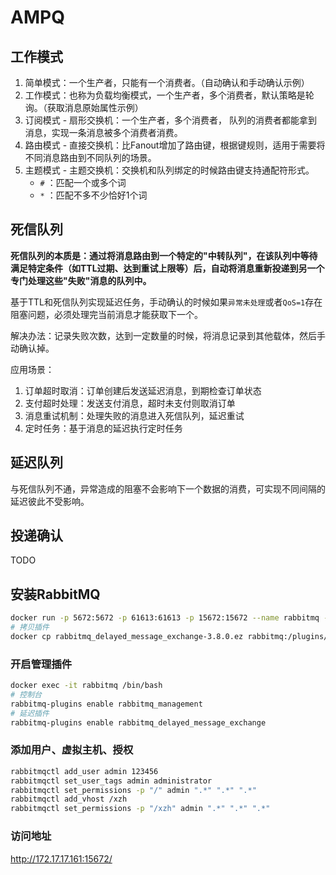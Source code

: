 # AMPQ

## 工作模式

1. 简单模式：一个生产者，只能有一个消费者。（自动确认和手动确认示例）
2. 工作模式：也称为负载均衡模式，一个生产者，多个消费者，默认策略是轮询。（获取消息原始属性示例）
3. 订阅模式 - 扇形交换机：一个生产者，多个消费者， 队列的消费者都能拿到消息，实现一条消息被多个消费者消费。
4. 路由模式 - 直接交换机：比Fanout增加了路由键，根据键规则，适用于需要将不同消息路由到不同队列的场景。
5. 主题模式 - 主题交换机：交换机和队列绑定的时候路由键支持通配符形式。
      - `#` ：匹配一个或多个词
      - `*` ：匹配不多不少恰好1个词

## 死信队列

**死信队列的本质是：通过将消息路由到一个特定的"中转队列"，在该队列中等待满足特定条件（如TTL过期、达到重试上限等）后，自动将消息重新投递到另一个专门处理这些"失败"消息的队列中。**

基于TTL和死信队列实现延迟任务，手动确认的时候如果`异常未处理`或者`QoS=1`存在阻塞问题，必须处理完当前消息才能获取下一个。

解决办法：记录失败次数，达到一定数量的时候，将消息记录到其他载体，然后手动确认掉。

应用场景：

1. 订单超时取消：订单创建后发送延迟消息，到期检查订单状态
2. 支付超时处理：发送支付消息，超时未支付则取消订单
3. 消息重试机制：处理失败的消息进入死信队列，延迟重试
4. 定时任务：基于消息的延迟执行定时任务

## 延迟队列

与死信队列不通，异常造成的阻塞不会影响下一个数据的消费，可实现不同间隔的延迟彼此不受影响。

## 投递确认

TODO

## 安装RabbitMQ

```bash
docker run -p 5672:5672 -p 61613:61613 -p 15672:15672 --name rabbitmq -d rabbitmq:3.7.15
# 拷贝插件
docker cp rabbitmq_delayed_message_exchange-3.8.0.ez rabbitmq:/plugins/
```

### 开启管理插件

```bash
docker exec -it rabbitmq /bin/bash
# 控制台
rabbitmq-plugins enable rabbitmq_management
# 延迟插件
rabbitmq-plugins enable rabbitmq_delayed_message_exchange
```

### 添加用户、虚拟主机、授权

```bash
rabbitmqctl add_user admin 123456
rabbitmqctl set_user_tags admin administrator
rabbitmqctl set_permissions -p "/" admin ".*" ".*" ".*"
rabbitmqctl add_vhost /xzh
rabbitmqctl set_permissions -p "/xzh" admin ".*" ".*" ".*"
```

### 访问地址

http://172.17.17.161:15672/